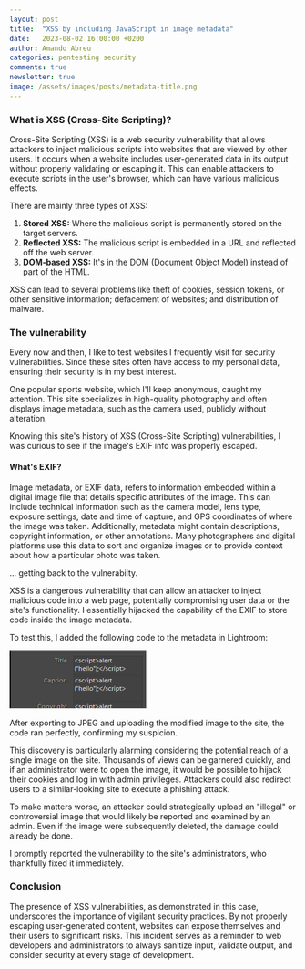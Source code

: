```yaml
---
layout: post
title:  "XSS by including JavaScript in image metadata"
date:   2023-08-02 16:00:00 +0200
author: Amando Abreu
categories: pentesting security
comments: true
newsletter: true
image: /assets/images/posts/metadata-title.png
---
```

### What is XSS (Cross-Site Scripting)?

Cross-Site Scripting (XSS) is a web security vulnerability that allows attackers to inject malicious scripts into websites that are viewed by other users. It occurs when a website includes user-generated data in its output without properly validating or escaping it. This can enable attackers to execute scripts in the user's browser, which can have various malicious effects.

There are mainly three types of XSS:
1. **Stored XSS:** Where the malicious script is permanently stored on the target servers.
2. **Reflected XSS:** The malicious script is embedded in a URL and reflected off the web server.
3. **DOM-based XSS:** It's in the DOM (Document Object Model) instead of part of the HTML.

XSS can lead to several problems like theft of cookies, session tokens, or other sensitive information; defacement of websites; and distribution of malware.

### The vulnerability

Every now and then, I like to test websites I frequently visit for security vulnerabilities. Since these sites often have access to my personal data, ensuring their security is in my best interest.

One popular sports website, which I'll keep anonymous, caught my attention. This site specializes in high-quality photography and often displays image metadata, such as the camera used, publicly without alteration.

Knowing this site's history of XSS (Cross-Site Scripting) vulnerabilities, I was curious to see if the image's EXIF info was properly escaped. 

#### What's EXIF?
Image metadata, or EXIF data, refers to information embedded within a digital image file that details specific attributes of the image. This can include technical information such as the camera model, lens type, exposure settings, date and time of capture, and GPS coordinates of where the image was taken. Additionally, metadata might contain descriptions, copyright information, or other annotations. Many photographers and digital platforms use this data to sort and organize images or to provide context about how a particular photo was taken.

... getting back to the vulnerabilty.

XSS is a dangerous vulnerability that can allow an attacker to inject malicious code into a web page, potentially compromising user data or the site's functionality. I essentially hijacked the capability of the EXIF to store code inside the image metadata.

To test this, I added the following code to the metadata in Lightroom:

![Metadata](/assets/images/posts/metadata-title.png "Metadata")

After exporting to JPEG and uploading the modified image to the site, the code ran perfectly, confirming my suspicion.

This discovery is particularly alarming considering the potential reach of a single image on the site. Thousands of views can be garnered quickly, and if an administrator were to open the image, it would be possible to hijack their cookies and log in with admin privileges. Attackers could also redirect users to a similar-looking site to execute a phishing attack.

To make matters worse, an attacker could strategically upload an "illegal" or controversial image that would likely be reported and examined by an admin. Even if the image were subsequently deleted, the damage could already be done.

I promptly reported the vulnerability to the site's administrators, who thankfully fixed it immediately.

### Conclusion

The presence of XSS vulnerabilities, as demonstrated in this case, underscores the importance of vigilant security practices. By not properly escaping user-generated content, websites can expose themselves and their users to significant risks. This incident serves as a reminder to web developers and administrators to always sanitize input, validate output, and consider security at every stage of development.
